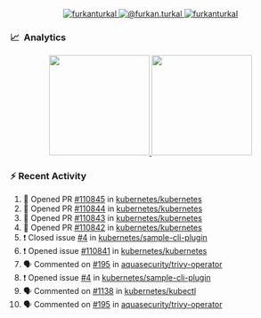 <p align="center">
  <a href="https://linkedin.com/in/furkanturkal" target="blank">
    <img src="https://img.shields.io/badge/linkedin-%230077B5.svg?&style=for-the-badge&logo=linkedin&logoColor=white" alt="furkanturkal" />
  </a>
  <a href="https://medium.com/@furkan.turkal" target="blank">
    <img src="https://img.shields.io/badge/medium-%2312100E.svg?&style=for-the-badge&logo=medium&logoColor=white" alt="@furkan.turkal" />
  </a>
  <a href="https://twitter.com/furkanturkaI" target="blank">
    <img src="https://img.shields.io/badge/Twitter-1DA1F2?style=for-the-badge&logo=twitter&logoColor=white" alt="furkanturkaI" />
  </a>
</p>

### 📈 &nbsp;Analytics

<p align="center">
  <a href="https://coderstats.net/github/#Dentrax">
    <img height="180em" src="https://github-readme-stats-eight-theta.vercel.app/api?username=Dentrax&show_icons=true&theme=algolia&include_all_commits=true&count_private=true&line_height=26"/>
    <img height="180em" src="https://github-readme-stats-eight-theta.vercel.app/api/top-langs/?username=Dentrax&layout=compact&langs_count=8&theme=algolia&line_height=26"/>
  </a>
</p>

### :zap: Recent Activity

<!--START_SECTION:activity-->
1. 💪 Opened PR [#110845](https://github.com/kubernetes/kubernetes/pull/110845) in [kubernetes/kubernetes](https://github.com/kubernetes/kubernetes)
2. 💪 Opened PR [#110844](https://github.com/kubernetes/kubernetes/pull/110844) in [kubernetes/kubernetes](https://github.com/kubernetes/kubernetes)
3. 💪 Opened PR [#110843](https://github.com/kubernetes/kubernetes/pull/110843) in [kubernetes/kubernetes](https://github.com/kubernetes/kubernetes)
4. 💪 Opened PR [#110842](https://github.com/kubernetes/kubernetes/pull/110842) in [kubernetes/kubernetes](https://github.com/kubernetes/kubernetes)
5. ❗️ Closed issue [#4](https://github.com/kubernetes/sample-cli-plugin/issues/4) in [kubernetes/sample-cli-plugin](https://github.com/kubernetes/sample-cli-plugin)
6. ❗️ Opened issue [#110841](https://github.com/kubernetes/kubernetes/issues/110841) in [kubernetes/kubernetes](https://github.com/kubernetes/kubernetes)
7. 🗣 Commented on [#195](https://github.com/aquasecurity/trivy-operator/issues/195) in [aquasecurity/trivy-operator](https://github.com/aquasecurity/trivy-operator)
8. ❗️ Opened issue [#4](https://github.com/kubernetes/sample-cli-plugin/issues/4) in [kubernetes/sample-cli-plugin](https://github.com/kubernetes/sample-cli-plugin)
9. 🗣 Commented on [#1138](https://github.com/kubernetes/kubectl/issues/1138) in [kubernetes/kubectl](https://github.com/kubernetes/kubectl)
10. 🗣 Commented on [#195](https://github.com/aquasecurity/trivy-operator/issues/195) in [aquasecurity/trivy-operator](https://github.com/aquasecurity/trivy-operator)
<!--END_SECTION:activity-->
